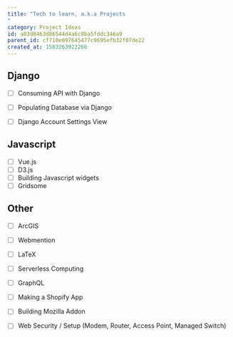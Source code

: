 ```yaml
---
title: "Tech to learn, a.k.a Projects"
category: Project Ideas
id: a83d8463d86544d4a6c8ba5fddc346a9
parent_id: cf710e097645477c9695efb32f07de22
created_at: 1583263922266
---
```


## Django
- [ ] Consuming API with Django
- [ ] Populating Database via Django
- [ ] Django Account Settings View

  
## Javascript
- [ ] Vue.js
- [ ] D3.js
- [ ] Building Javascript widgets
- [ ] Gridsome

## Other
- [ ] ArcGIS
- [ ] Webmention
- [ ] LaTeX
- [ ] Serverless Computing
- [ ] GraphQL
- [ ] Making a Shopify App
- [ ] Building Mozilla Addon
- [ ] Web Security / Setup (Modem, Router, Access Point, Managed Switch)
    